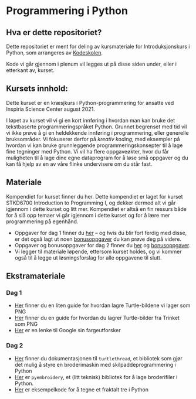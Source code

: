 # Programmering i Python

## Hva er dette repositoriet?
Dette repositoriet er ment for deling av kursmateriale for Introduksjonskurs i Python, som arrangeres av [Kodeskolen](https://simulakodeskolen.no/). 

Kode vi går gjennom i plenum vil legges ut på disse siden under, eller i etterkant av, kurset.

## Kursets innhold:
Dette kurset er en kræsjkurs i Python-programmering for ansatte ved Inspiria Science Center august 2021.

I løpet av kurset vil vi gi en kort innføring i hvordan man kan bruke det tekstbaserte programmeringspråket Python. Grunnet begrenset med tid vil vi ikke prøve å gi en heldekkende innføring i programmering, eller generelle bruksområder. Vi fokuserer derfor på *kreativ koding*, med eksempler på hvordan vi kan bruke grunnleggende programmeringskonsepter til å lage fine tegninger med Python. Vi vil ha flere oppgaveøkter, hvor du får muligheten til å lage dine egne dataprogram for å løse små oppgaver og du kan få hjelp av en av våre flinke undervisere om du står fast.

## Materiale
Kompendiet for kurset finner du her. Dette kompendiet er laget for kurset STKD6700 Introduction to Programming I, og dekker dermed alt vi går igjennom i dette kurset og litt mer. Kompendiet er altså en fin ressurs både for å slå opp temaer vi går igjennom i dette kurset og for å lære mer programmering på egenhånd.

 * Oppgaver for dag 1 finner du [her](Dag1/oppgaver.pdf) – og hvis du blir fort ferdig med disse, er det også lagt ut noen [bonusoppgaver](Dag1/bonusoppgaver.pdf) du kan prøve deg på videre. 
 * Oppgaver og bonusoppgaver for dag 2 finner du [her](Dag2/oppgaver.pdf) og [bonusoppgaver](Dag2/bonusoppgaver.pdf).
 * Vi legger til materiale løpende, ettersom kurset holdes, og vi kommer også til å legge ut løsningsforslag for alle oppgavene til slutt.

## Ekstramateriale
### Dag 1
 * [Her](Ekstramateriale/lagre_turtle.md) finner du en liten guide for hvordan lagre Turtle-bildene vi lager som PNG
 * [Her](https://marieroald.github.io/trinket_til_png/) finner du en guide for hvordan du lagrer Turtle-bilder fra Trinket som PNG
 * [Her](https://www.google.com/search?q=color+picker) er en lenke til Google sin fargeutforsker

### Dag 2
 * [Her](http://turtlethread.com/) finner du dokumentasjonen til `turtlethread`, et bibliotek som gjør det mulig å styre en broderimaskin med skilpaddeprogrammering i Python
 * [Her](https://github.com/EmbroidePy/pyembroidery) er `pyembroidery`, et (litt teknisk) bibliotek for å lage broderifiler i Python.
 * [Her](Ekstramateriale/fraktalt_tre.py) er eksempelkode for å tegne et fraktalt tre i Python
